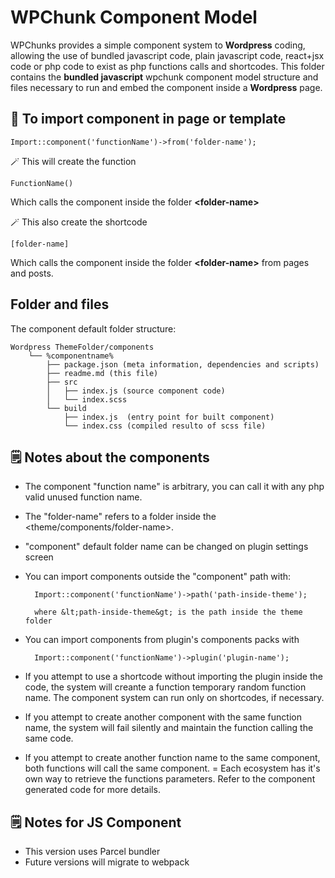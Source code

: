 # WPChunk Component Model 

WPChunks provides a simple component system to **Wordpress** coding, allowing the use of bundled javascript code, plain javascript code, react+jsx code or php code to exist as php functions calls and shortcodes.
This folder contains the **bundled javascript** wpchunk component model structure and files necessary to run and embed the component inside a **Wordpress** page. 

## 🔗 To import component in page or template

	Import::component('functionName')->from('folder-name');

🪄 This will create the function 
	
	FunctionName()
	
Which calls the component inside the folder **&lt;folder-name&gt;**

🪄 This also create the shortcode

	[folder-name]
Which calls the component inside the folder **&lt;folder-name&gt;** from pages and posts.

## Folder and files

The component default folder structure: 

	Wordpress ThemeFolder/components
		└── %componentname%
			├── package.json (meta information, dependencies and scripts)
			├── readme.md (this file)
			├── src
			│	├── index.js (source component code)
			│	└── index.scss 
			└── build
				├── index.js  (entry point for built component)
				└── index.css (compiled resulto of scss file)

## 🗒️ Notes about the components

- The component "function name" is arbitrary, you can call it with any php valid unused function name.
- The "folder-name" refers to a folder inside the &lt;theme/components/folder-name&gt;. 
- "component" default folder name can be changed on plugin settings screen
- You can import components outside the "component" path with:

		Import::component('functionName')->path('path-inside-theme');
		
		where &lt;path-inside-theme&gt; is the path inside the theme folder

- You can import components from plugin's components packs with

		Import::component('functionName')->plugin('plugin-name');

- If you attempt to use a shortcode without importing the plugin inside the code, the system will creante a function temporary random function name. The component system can run only on shortcodes, if necessary.
- If you attempt to create another component with the same function name, the system will fail silently and maintain the function calling the same code.
- If you attempt to create another function name to the same component, both functions will call the same component.
= Each ecosystem has it's own way to retrieve the functions parameters. Refer to the component generated code for more details.

##  🗒️ Notes for JS Component

- This version uses Parcel bundler
- Future versions will migrate to webpack